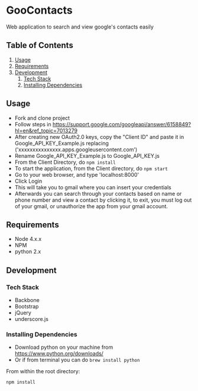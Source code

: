 # GooContacts
Web application to search and view google's contacts easily

## Table of Contents

1. [Usage](#usage)
1. [Requirements](#requirements)
1. [Development](#development)
    1. [Tech Stack](#tech-stack)
    1. [Installing Dependencies](#installing-dependencies)


## Usage

* Fork and clone project
* Follow steps in https://support.google.com/googleapi/answer/6158849?hl=en&ref_topic=7013279
* After creating new OAuth2.0 keys, copy the "Client ID" and paste it in Google_API_KEY_Example.js replacing ('xxxxxxxxxxxxxxx.apps.googleusercontent.com')
* Rename Google_API_KEY_Example.js to Google_API_KEY.js
* From the Client Directory, do    ```npm install```
* To start the application, from the Client directory, do    ```npm start```
* Go to your web browser, and type 'localhost:8000'
* Click Login
* This will take you to gmail where you can insert your credentials
* Afterwards you can search through your contacts based on name or phone number and view a contact by clicking it, to exit, you must log out of your gmail, or unauthorize the app from your gmail account.

## Requirements

- Node 4.x.x
- NPM
- python 2.x

## Development

### Tech Stack

* Backbone
* Bootstrap
* jQuery
* underscore.js

### Installing Dependencies

* Download python on your machine from https://www.python.org/downloads/
* Or if from terminal you can do    ```brew install python```

From within the root directory:

```sh
npm install
```
